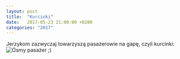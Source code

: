 ```yaml
---
layout: post
title:  "Kurcinki"
date:   2017-05-23 21:00:00 +0200
categories: "2017"
---
```


Jerzykom zazwyczaj towarzyszą pasażerowie na gapę, czyli kurcinki:
![Ósmy pasażer ;)]({{site.baseurl}}/images/vlcsnap-2017-05-23-21h40m58s098.png)


